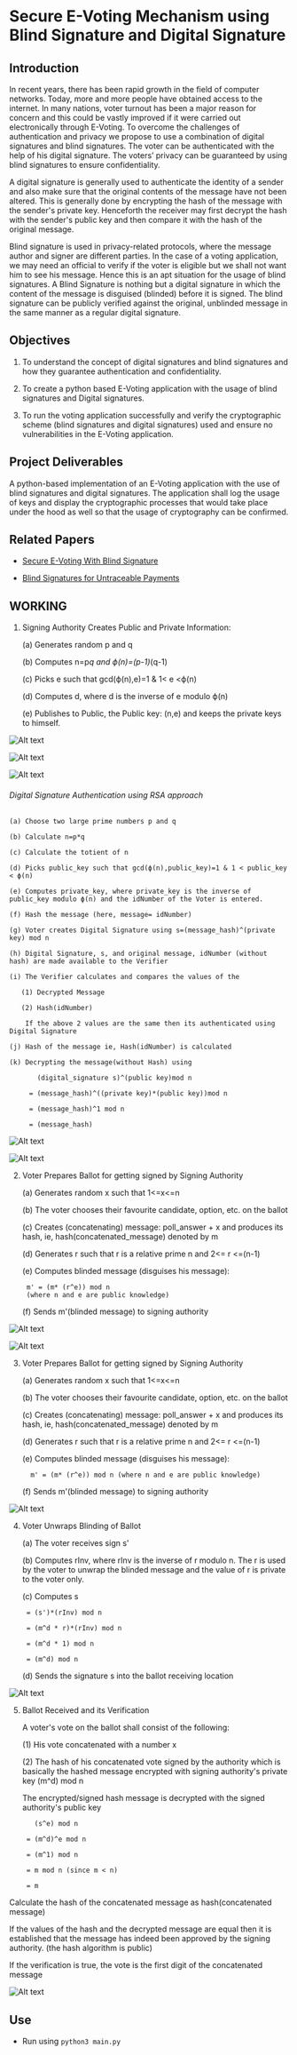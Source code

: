 # Secure E-Voting Mechanism using Blind Signature and Digital Signature

## Introduction

In recent years, there has been rapid growth in the field of computer networks. Today, more and more people have obtained access to the internet. In many nations, voter turnout has been a major reason for concern and this could be vastly improved if it were carried out electronically through E-Voting. To overcome the challenges of authentication and privacy we propose to use a combination of digital signatures and blind signatures. The voter can be authenticated with the help of his digital signature. The voters’ privacy can be guaranteed by using blind signatures to ensure confidentiality. 

A digital signature is generally used to authenticate the identity of a sender and also make sure that the original contents of the message have not been altered. This is generally done by encrypting the hash of the message with the sender's private key. Henceforth the receiver may first decrypt the hash with the sender's public key and then compare it with the hash of the original message. 

Blind signature is used in privacy-related protocols, where the message author and signer are different parties. In the case of a voting application, we may need an official to verify if the voter is eligible but we shall not want him to see his message. Hence this is an apt situation for the usage of blind signatures. A Blind Signature is nothing but a digital signature in which the content of the message is disguised (blinded) before it is signed. The blind signature can be publicly verified against the original, unblinded message in the same manner as a regular digital signature. 

## Objectives

1. To understand the concept of digital signatures and blind signatures and how they guarantee authentication and confidentiality. 

2. To create a python based E-Voting application with the usage of blind signatures and Digital signatures. 

3. To run the voting application successfully and verify the cryptographic scheme (blind signatures and digital signatures) used and ensure no vulnerabilities in the E-Voting application. 

## Project Deliverables

A python-based implementation of an E-Voting application with the use of blind signatures and digital signatures. The application shall log the usage of keys and display the cryptographic processes that would take place under the hood as well so that the usage of cryptography can be confirmed. 

## Related Papers

- [Secure E-Voting With Blind Signature](https://core.ac.uk/download/pdf/11779635.pdf)

- [Blind Signatures for Untraceable Payments](https://sceweb.sce.uhcl.edu/yang/teaching/csci5234WebSecurityFall2011/Chaum-blind-signatures.PDF)

## WORKING

1. Signing Authority Creates Public and Private Information:

   (a) Generates random p and q

   (b) Computes n=p*q and ϕ(n)=(p-1)*(q-1)

   (c) Picks e such that gcd(ϕ(n),e)=1 & 1< e <ϕ(n)

   (d) Computes d, where d is the inverse of e modulo ϕ(n)

   (e) Publishes to Public, the Public key: (n,e) and keeps the private keys to himself.

![Alt text](screenshots/Module1_1.png)

![Alt text](screenshots/Module1_2.png)

![Alt text](screenshots/Module1_3.png)


  ###### Digital Signature Authentication using RSA approach

    (a) Choose two large prime numbers p and q 

    (b) Calculate n=p*q 

    (c) Calculate the totient of n 

    (d) Picks public_key such that gcd(ϕ(n),public_key)=1 & 1 < public_key < ϕ(n)

    (e) Computes private_key, where private_key is the inverse of public_key modulo ϕ(n) and the idNumber of the Voter is entered.

    (f) Hash the message (here, message= idNumber)

    (g) Voter creates Digital Signature using s=(message_hash)^(private key) mod n 

    (h) Digital Signature, s, and original message, idNumber (without hash) are made available to the Verifier 

    (i) The Verifier calculates and compares the values of the

       (1) Decrypted Message

       (2) Hash(idNumber) 
    
        If the above 2 values are the same then its authenticated using Digital Signature

    (j) Hash of the message ie, Hash(idNumber) is calculated

    (k) Decrypting the message(without Hash) using 

           (digital_signature s)^(public key)mod n 

         = (message_hash)^((private key)*(public key))mod n 

         = (message_hash)^1 mod n 

         = (message_hash)

![Alt text](screenshots/DigitalSignatureAuthentication_1.png)

![Alt text](screenshots/DigitalSignatureAuthentication_2.png)


2. Voter Prepares Ballot for getting signed by Signing Authority

    (a) Generates random x such that 1<=x<=n

    (b) The voter chooses their favourite candidate, option, etc. on the ballot

    (c) Creates (concatenating) message: poll_answer + x and produces its hash, ie, hash(concatenated_message) denoted by m

    (d) Generates r such that r is a relative prime n and 2<= r <=(n-1)

    (e) Computes blinded message (disguises his message): 

        m' = (m* (r^e)) mod n 
        (where n and e are public knowledge)

    (f) Sends m'(blinded message) to signing authority

![Alt text](screenshots/Module2_1.png)

![Alt text](screenshots/Module2_2.png)

3. Voter Prepares Ballot for getting signed by Signing Authority

    (a) Generates random x such that 1<=x<=n

    (b) The voter chooses their favourite candidate, option, etc. on the ballot

    (c) Creates (concatenating) message: poll_answer + x and produces its hash, ie, hash(concatenated_message) denoted by m

    (d) Generates r such that r is a relative prime n and 2<= r <=(n-1)

    (e) Computes blinded message (disguises his message): 

         m' = (m* (r^e)) mod n (where n and e are public knowledge)

    (f) Sends m'(blinded message) to signing authority

![Alt text](screenshots/Module3_1.png)


4. Voter Unwraps Blinding of Ballot

    (a) The voter receives sign s'

    (b) Computes rInv, where rInv is the inverse of r modulo n. The r is used by the voter to unwrap the blinded message and the value of r is private to the voter only.

    (c) Computes s 

        = (s')*(rInv) mod n 

        = (m^d * r)*(rInv) mod n 

        = (m^d * 1) mod n 

        = (m^d) mod n

    (d) Sends the signature s into the ballot receiving location

![Alt text](screenshots/Module4_1.png)


5. Ballot Received and its Verification 

    A voter's vote on the ballot shall consist of the following: 

    (1) His vote concatenated with a number x

    (2) The hash of his concatenated vote signed by the authority which is basically the hashed message encrypted with signing authority's private key (m^d) mod n 

    The encrypted/signed hash message is decrypted with the signed authority's public key 

          (s^e) mod n 

        = (m^d)^e mod n 

        = (m^1) mod n 

        = m mod n (since m < n)

        = m  

Calculate the hash of the concatenated message as hash(concatenated message) 

If the values of the hash and the decrypted message are equal then it is established that the message has indeed been approved by the signing authority. (the hash algorithm is public)

If the verification is true, the vote is the first digit of the concatenated message

![Alt text](screenshots/Module5_1.png)


## Use

- Run using `python3 main.py`

